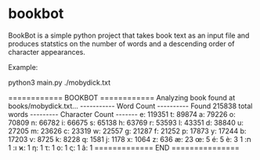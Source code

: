 # bookbot

BookBot is a simple python project that takes book text as an input file and produces statstics on the number of words and a descending order of character appearances.

Example:

python3 main.py ./mobydick.txt

============ BOOKBOT ============
Analyzing book found at books/mobydick.txt...
----------- Word Count ----------
Found 215838 total words
--------- Character Count -------
e: 119351
t: 89874
a: 79226
o: 70809
n: 66782
i: 66675
s: 65138
h: 63769
r: 53593
l: 43351
d: 38840
u: 27205
m: 23626
c: 23319
w: 22557
g: 21287
f: 21252
p: 17873
y: 17244
b: 17203
v: 8725
k: 8228
q: 1581
j: 1178
x: 1064
z: 636
æ: 23
œ: 5
é: 5
è: 3
ח: 1
ו: 1
ϰ: 1
η: 1
τ: 1
ο: 1
ς: 1
â: 1
============= END ===============
